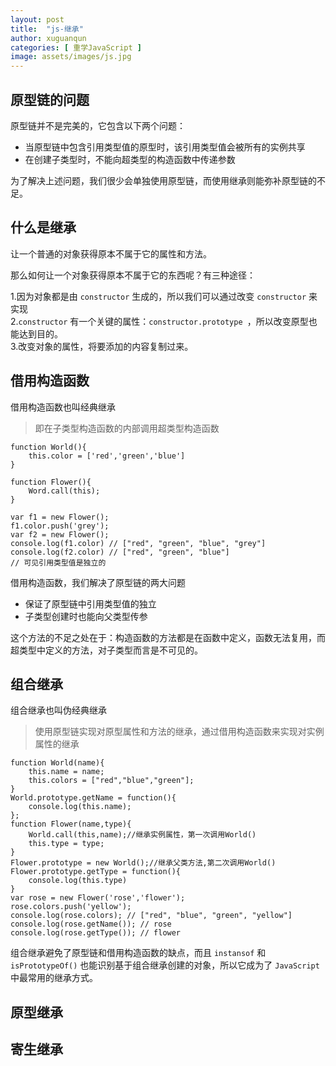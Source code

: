 ```yaml
---
layout: post
title:  "js-继承"
author: xuguanqun
categories: [ 重学JavaScript ]
image: assets/images/js.jpg
---
```


## 原型链的问题
原型链并不是完美的，它包含以下两个问题：
+ 当原型链中包含引用类型值的原型时，该引用类型值会被所有的实例共享
+ 在创建子类型时，不能向超类型的构造函数中传递参数

为了解决上述问题，我们很少会单独使用原型链，而使用继承则能弥补原型链的不足。
## 什么是继承
让一个普通的对象获得原本不属于它的属性和方法。

那么如何让一个对象获得原本不属于它的东西呢？有三种途径：

1.因为对象都是由 `constructor` 生成的，所以我们可以通过改变 `constructor` 来实现  
2.`constructor` 有一个关键的属性：`constructor.prototype `，所以改变原型也能达到目的。  
3.改变对象的属性，将要添加的内容复制过来。

## 借用构造函数
借用构造函数也叫经典继承
>即在子类型构造函数的内部调用超类型构造函数

```
function World(){
    this.color = ['red','green','blue']
}

function Flower(){
    Word.call(this);
}

var f1 = new Flower();
f1.color.push('grey');
var f2 = new Flower();
console.log(f1.color) // ["red", "green", "blue", "grey"]
console.log(f2.color) // ["red", "green", "blue"]
// 可见引用类型值是独立的
```
借用构造函数，我们解决了原型链的两大问题
+ 保证了原型链中引用类型值的独立
+ 子类型创建时也能向父类型传参

这个方法的不足之处在于：构造函数的方法都是在函数中定义，函数无法复用，而超类型中定义的方法，对子类型而言是不可见的。
## 组合继承
组合继承也叫伪经典继承
>使用原型链实现对原型属性和方法的继承，通过借用构造函数来实现对实例属性的继承

```
function World(name){
	this.name = name;
	this.colors = ["red","blue","green"];
}
World.prototype.getName = function(){
	console.log(this.name);
};
function Flower(name,type){
	World.call(this,name);//继承实例属性，第一次调用World()
	this.type = type;
}
Flower.prototype = new World();//继承父类方法,第二次调用World()
Flower.prototype.getType = function(){
    console.log(this.type)
}
var rose = new Flower('rose','flower');
rose.colors.push('yellow');
console.log(rose.colors); // ["red", "blue", "green", "yellow"]
console.log(rose.getName()); // rose
console.log(rose.getType()); // flower
```
组合继承避免了原型链和借用构造函数的缺点，而且 `instansof` 和 `isPrototypeOf()` 也能识别基于组合继承创建的对象，所以它成为了 `JavaScript` 中最常用的继承方式。
## 原型继承
## 寄生继承
